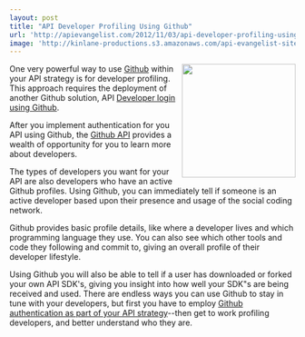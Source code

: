 ```yaml
---
layout: post
title: "API Developer Profiling Using Github"
url: 'http://apievangelist.com/2012/11/03/api-developer-profiling-using-github/'
image: 'http://kinlane-productions.s3.amazonaws.com/api-evangelist-site/blog/github-logo-basic.png'
---
```


[<img class="c1" src="https://s3.amazonaws.com/kinlane-productions/api-evangelist/github/github-logo.png" alt="" width="200" align="right" />][1]

One very powerful way to use [Github][1] within your API strategy is for developer profiling. This approach requires the deployment of another Github solution, API [Developer login using Github][2].

After you implement authentication for you API using Github, the [Github API][3] provides a wealth of opportunity for you to learn more about developers.

The types of developers you want for your API are also developers who have an active Github profiles. Using Github, you can immediately tell if someone is an active developer based upon their presence and usage of the social coding network.

Github provides basic profile details, like where a developer lives and which programming language they use. You can also see which other tools and code they following and commit to, giving an overall profile of their developer lifestyle.

Using Github you will also be able to tell if a user has downloaded or forked your own API SDK's, giving you insight into how well your SDK"s are being received and used. There are endless ways you can use Github to stay in tune with your developers, but first you have to employ [Github authentication as part of your API strategy][4]\--then get to work profiling developers, and better understand who they are.

   [1]: https://github.com/ (Github)
   [2]: /2012/10/29/api-developer-login-using-github/ (Developer login using Github)
   [3]: https://www.singly.com/docs/github
   [4]: http://apievangelist.com/2012/09/05/provide-api-developers-with-github-login-using-singly/ (Github authentication as part of your API strategy)

